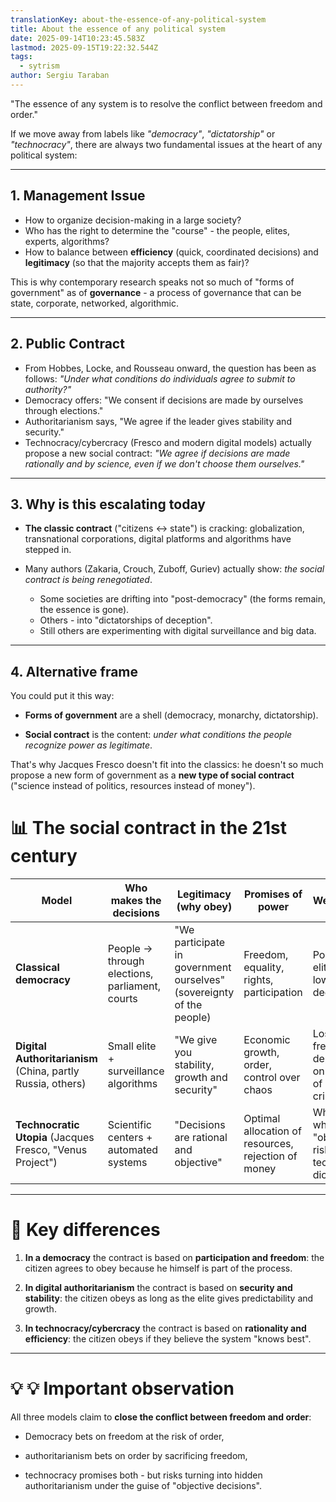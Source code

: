```yaml
---
translationKey: about-the-essence-of-any-political-system
title: About the essence of any political system
date: 2025-09-14T10:23:45.583Z
lastmod: 2025-09-15T19:22:32.544Z
tags:
  - sytrism
author: Sergiu Taraban
---
```

"The essence of any system is to resolve the conflict between freedom and order."

If we move away from labels like *"democracy"*, *"dictatorship"* or *"technocracy"*, there are always two fundamental issues at the heart of any political system:

***

## 1. **Management Issue**

* How to organize decision-making in a large society?
* Who has the right to determine the "course" - the people, elites, experts, algorithms?
* How to balance between **efficiency** (quick, coordinated decisions) and **legitimacy** (so that the majority accepts them as fair)?

This is why contemporary research speaks not so much of "forms of government" as of **governance** - a process of governance that can be state, corporate, networked, algorithmic.

***

## 2. **Public Contract**

* From Hobbes, Locke, and Rousseau onward, the question has been as follows: *"Under what conditions do individuals agree to submit to authority?"*
* Democracy offers: "We consent if decisions are made by ourselves through elections."
* Authoritarianism says, "We agree if the leader gives stability and security."
* Technocracy/cybercracy (Fresco and modern digital models) actually propose a new social contract: *"We agree if decisions are made rationally and by science, even if we don't choose them ourselves."*

***

## 3. Why is this escalating today

* **The classic contract** ("citizens ↔ state") is cracking: globalization, transnational corporations, digital platforms and algorithms have stepped in.

* Many authors (Zakaria, Crouch, Zuboff, Guriev) actually show: *the social contract is being renegotiated*.
  * Some societies are drifting into "post-democracy" (the forms remain, the essence is gone).
  * Others - into "dictatorships of deception".
  * Still others are experimenting with digital surveillance and big data.

***

## 4. Alternative frame

You could put it this way:

* **Forms of government** are a shell (democracy, monarchy, dictatorship).

* **Social contract** is the content: *under what conditions the people recognize power as legitimate*.

That's why Jacques Fresco doesn't fit into the classics: he doesn't so much propose a new form of government as a **new type of social contract** ("science instead of politics, resources instead of money").

# 📊 The social contract in the 21st century

| Model                                                       | Who makes the decisions                        | Legitimacy (why obey)                                                | Promises of power                                   | Weaknesses                                                         |
| ----------------------------------------------------------- | ---------------------------------------------- | -------------------------------------------------------------------- | --------------------------------------------------- | ------------------------------------------------------------------ |
| **Classical democracy**                                     | People → through elections, parliament, courts | "We participate in government ourselves" (sovereignty of the people) | Freedom, equality, rights, participation            | Populism, elite capture, low speed of decisions                    |
| **Digital Authoritarianism** (China, partly Russia, others) | Small elite + surveillance algorithms          | "We give you stability, growth and security"                         | Economic growth, order, control over chaos          | Loss of freedom, dependence on elites, risk of revolt in crisis    |
| **Technocratic Utopia** (Jacques Fresco, "Venus Project")   | Scientific centers + automated systems         | "Decisions are rational and objective"                               | Optimal allocation of resources, rejection of money | Who decides what is "objective"? risk of technocratic dictatorship |

***

# 📌 Key differences

1. **In a democracy** the contract is based on **participation and freedom**: the citizen agrees to obey because he himself is part of the process.

2. **In digital authoritarianism** the contract is based on **security and stability**: the citizen obeys as long as the elite gives predictability and growth.

3. **In technocracy/cybercracy** the contract is based on **rationality and efficiency**: the citizen obeys if they believe the system "knows best".

***

# 💡 💡 Important observation

All three models claim to **close the conflict between freedom and order**:

* Democracy bets on freedom at the risk of order,

* authoritarianism bets on order by sacrificing freedom,

* technocracy promises both - but risks turning into hidden authoritarianism under the guise of "objective decisions".
